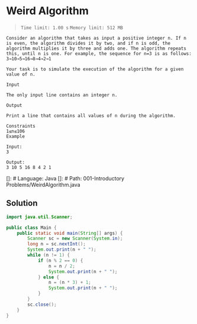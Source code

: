 # Weird Algorithm

> `Time limit: 1.00 s` `Memory limit: 512 MB`

```text
Consider an algorithm that takes as input a positive integer n. If n is even, the algorithm divides it by two, and if n is odd, the algorithm multiplies it by three and adds one. The algorithm repeats this, until n is one. For example, the sequence for n=3 is as follows:
3→10→5→16→8→4→2→1

Your task is to simulate the execution of the algorithm for a given value of n.

Input

The only input line contains an integer n.

Output

Print a line that contains all values of n during the algorithm.

Constraints
1≤n≤106
Example

Input:
3

Output:
3 10 5 16 8 4 2 1
```

[]: # Language: Java
[]: # Path: 001-Introductory Problems/WeirdAlgorithm.java

## Solution

```java
import java.util.Scanner;

public class Main {
    public static void main(String[] args) {
        Scanner sc = new Scanner(System.in);
        long n = sc.nextInt();
        System.out.print(n + " ");
        while (n != 1) {
            if (n % 2 == 0) {
                n = n / 2;
                System.out.print(n + " ");
            } else {
                n = (n * 3) + 1;
                System.out.print(n + " ");
            }
        }
        sc.close();
    }
}
```
